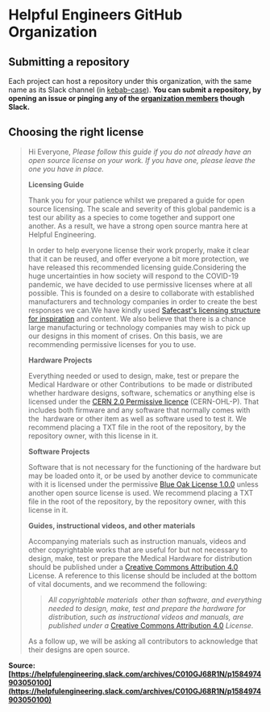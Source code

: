 # Helpful Engineers GitHub Organization

## Submitting a repository

Each project can host a repository under this organization, with the same name as its Slack channel (in [kebab-case](https://en.wiktionary.org/wiki/kebab_case)). **You can submit a repository, by opening an issue or pinging any of the [organization members](https://github.com/orgs/helpfulengineering/people) though Slack.**

## Choosing the right license

>Hi Everyone, _Please follow this guide if you do not already have an open source license on your work. If you have one, please leave the one you have in place._
>
>**Licensing Guide**  
>
>Thank you for your patience whilst we prepared a guide for open source licensing. The scale and severity of this global pandemic is a test our ability as a species to come together and support one another. As a result, we have a strong open source mantra here at Helpful Engineering.  
>
>In order to help everyone license their work properly, make it clear that it can be reused, and offer everyone a bit more protection, we have released this recommended licensing guide.Considering the huge uncertainties in how society will respond to the COVID-19 pandemic, we have decided to use permissive licenses where at all possible. This is founded on a desire to collaborate with established manufacturers and technology companies in order to create the best responses we can.We have kindly used [Safecast's licensing structure for inspiration](https://slack-redir.net/link?url=https%3A%2F%2Fsafecast.org%2Fabout%2Flicenses%2F&v=3) and content. We also believe that there is a chance large manufacturing or technology companies may wish to pick up our designs in this moment of crises. On this basis, we are recommending permissive licenses for you to use.
>
>**Hardware Projects**  
>
>Everything needed or used to design, make, test or prepare the Medical Hardware or other Contributions  to be made or distributed whether hardware designs, software, schematics or anything else is licensed under the [CERN 2.0 Permissive licence](https://slack-redir.net/link?url=https%3A%2F%2Fohwr.org%2Fproject%2Fcernohl%2Fwikis%2FDocuments%2FCERN-OHL-version-2&v=3) (CERN-OHL-P). That includes both firmware and any software that normally comes with the  hardware or other item as well as software used to test it. We recommend placing a TXT file in the root of the repository, by the repository owner, with this license in it.
>
> **Software Projects**  
>
> Software that is not necessary for the functioning of the hardware but may be loaded onto it, or be used by another device to communicate with it is licensed under the permissive [Blue Oak License 1.0.0](https://slack-redir.net/link?url=https%3A%2F%2Fblueoakcouncil.org%2Flicense%2F1.0.0&v=3) unless another open source license is used. We recommend placing a TXT file in the root of the repository, by the repository owner, with this license in it.
>
> **Guides, instructional videos, and other materials**  
>
> Accompanying materials such as instruction manuals, videos and other copyrightable works that are useful for but not necessary to design, make, test or prepare the Medical Hardware for distribution should be published under a [Creative Commons Attribution 4.0](https://slack-redir.net/link?url=https%3A%2F%2Fcreativecommons.org%2Flicenses%2Fby%2F4.0%2F&v=3) License. A reference to this license should be included at the bottom of vital documents, and we recommend the following:  
>
> > _All copyrightable materials  other than software, and everything needed to design, make, test and prepare the hardware for distribution, such as instructional videos and manuals, are published under a_ [Creative Commons Attribution 4.0](https://slack-redir.net/link?url=https%3A%2F%2Fcreativecommons.org%2Flicenses%2Fby%2F4.0%2F&v=3) _License._
>
> As a follow up, we will be asking all contributors to acknowledge that their designs are open source.

**Source: [https://helpfulengineering.slack.com/archives/C010GJ68R1N/p1584974903050100](https://helpfulengineering.slack.com/archives/C010GJ68R1N/p1584974903050100)**
